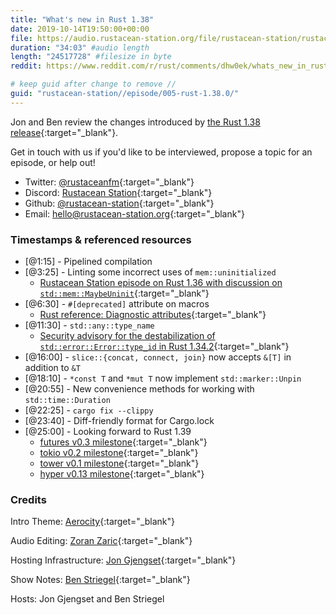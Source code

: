 ```yaml
---
title: "What's new in Rust 1.38"
date: 2019-10-14T19:50:00+00:00
file: https://audio.rustacean-station.org/file/rustacean-station/rustacean-station-e005-rust-1.38.0.mp3
duration: "34:03" #audio length
length: "24517728" #filesize in byte
reddit: https://www.reddit.com/r/rust/comments/dhw0ek/whats_new_in_rust_138_rustacean_station_podcast/

# keep guid after change to remove //
guid: "rustacean-station//episode/005-rust-1.38.0/"
---
```


Jon and Ben review the changes introduced by [the Rust 1.38 release](https://blog.rust-lang.org/2019/09/26/Rust-1.38.0.html){:target="_blank"}.

Get in touch with us if you'd like to be interviewed, propose a topic for an episode, or help out!

 - Twitter: [@rustaceanfm](https://twitter.com/rustaceanfm){:target="_blank"}
 - Discord: [Rustacean Station](https://discord.gg/cHc3Gyc){:target="_blank"}
 - Github: [@rustacean-station](https://github.com/rustacean-station/){:target="_blank"}
 - Email: [hello@rustacean-station.org](mailto:hello@rustacean-station.org){:target="_blank"}

### Timestamps & referenced resources

* [@1:15] - Pipelined compilation
* [@3:25] - Linting some incorrect uses of `mem::uninitialized`
    * [Rustacean Station episode on Rust 1.36 with discussion on `std::mem::MaybeUninit`](https://rustacean-station.org/episode/000-rust-1.36.0/){:target="_blank"}
* [@6:30] - `#[deprecated]` attribute on macros
    * [Rust reference: Diagnostic attributes](https://doc.rust-lang.org/stable/reference/attributes/diagnostics.html){:target="_blank"}
* [@11:30] - `std::any::type_name`
    * [Security advisory for the destabilization of `std::error::Error::type_id` in Rust 1.34.2](https://groups.google.com/d/msg/rustlang-security-announcements/aZabeCMUv70/-2Y6-SL6AQAJ){:target="_blank"}
* [@16:00] - `slice::{concat, connect, join}` now accepts `&[T]` in addition to `&T`
* [@18:10] - `*const T` and `*mut T` now implement `std::marker::Unpin`
* [@20:55] - New convenience methods for working with `std::time::Duration`
* [@22:25] - `cargo fix --clippy`
* [@23:40] - Diff-friendly format for Cargo.lock
* [@25:00] - Looking forward to Rust 1.39
    * [futures v0.3 milestone](https://github.com/rust-lang-nursery/futures-rs/milestone/2){:target="_blank"}
    * [tokio v0.2 milestone](https://github.com/tokio-rs/tokio/milestone/2){:target="_blank"}
    * [tower v0.1 milestone](https://github.com/tower-rs/tower/milestone/1){:target="_blank"}
    * [hyper v0.13 milestone](https://github.com/hyperium/hyper/milestone/5){:target="_blank"}

### Credits

Intro Theme: [Aerocity](https://twitter.com/AerocityMusic){:target="_blank"}

Audio Editing: [Zoran Zaric](https://twitter.com/zoranzaric){:target="_blank"}

Hosting Infrastructure: [Jon Gjengset](https://twitter.com/jonhoo/){:target="_blank"}

Show Notes: [Ben Striegel](https://twitter.com/bstrie/){:target="_blank"}

Hosts: Jon Gjengset and Ben Striegel
